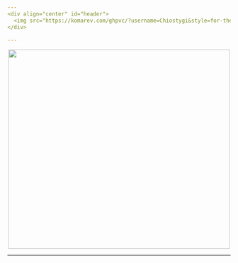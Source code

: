 ```yaml
---
<div align="center" id="header">
  <img src="https://komarev.com/ghpvc/?username=Chiostygi&style=for-the-badge&color=blue" alt="ProfileViews"/>
</div>

---
```

<div align="center" id="banner_gif">
  <img src="https://media.giphy.com/media/CVtNe84hhYF9u/giphy.gif" width="500" height="450"/>
</div>

---
